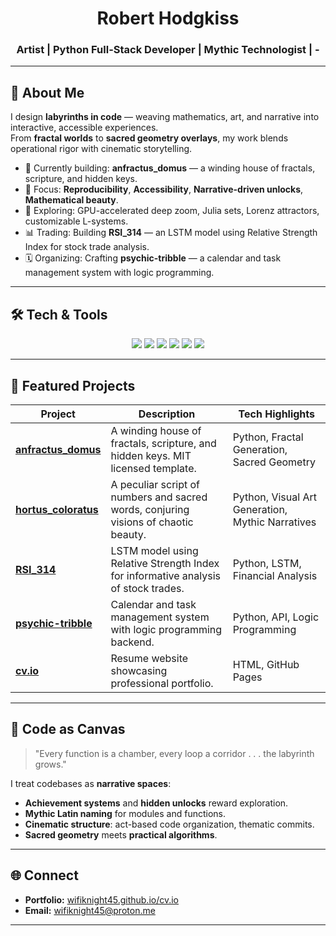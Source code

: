 <!-- Profile Header -->
<h1 align="center"> Robert Hodgkiss</h1>
<h3 align="center"> Artist | Python Full-Stack Developer | Mythic Technologist | -   </h3>

---

## 🌌 About Me
I design **labyrinths in code** — weaving mathematics, art, and narrative into interactive, accessible experiences.  
From **fractal worlds** to **sacred geometry overlays**, my work blends operational rigor with cinematic storytelling.

- 🔭 Currently building: **anfractus_domus** — a winding house of fractals, scripture, and hidden keys.
- 🎯 Focus: **Reproducibility**, **Accessibility**, **Narrative-driven unlocks**, **Mathematical beauty**.
- 🌱 Exploring: GPU-accelerated deep zoom, Julia sets, Lorenz attractors, customizable L-systems.
- 📊 Trading: Building **RSI_314** — an LSTM model using Relative Strength Index for stock trade analysis.
- 🗓️ Organizing: Crafting **psychic-tribble** — a calendar and task management system with logic programming.

---

## 🛠 Tech & Tools
<p align="center">
  <img src="https://img.shields.io/badge/Python-3776AB?style=for-the-badge&logo=python&logoColor=white"/>
  <img src="https://img.shields.io/badge/Flask-000000?style=for-the-badge&logo=flask&logoColor=white"/>
  <img src="https://img.shields.io/badge/NumPy-013243?style=for-the-badge&logo=numpy&logoColor=white"/>
  <img src="https://img.shields.io/badge/HTML5-E34F26?style=for-the-badge&logo=html5&logoColor=white"/>
  <img src="https://img.shields.io/badge/LSTM-FF6F00?style=for-the-badge&logo=tensorflow&logoColor=white"/>
  <img src="https://img.shields.io/badge/Accessibility-000000?style=for-the-badge&logo=accessibility&logoColor=white"/>
</p>

---

## 📌 Featured Projects
| Project | Description | Tech Highlights |
|---------|-------------|-----------------|
| [**anfractus_domus**](https://github.com/wifiknight45/anfractus_domus) | A winding house of fractals, scripture, and hidden keys. MIT licensed template. | Python, Fractal Generation, Sacred Geometry |
| [**hortus_coloratus**](https://github.com/wifiknight45/hortus_coloratus) | A peculiar script of numbers and sacred words, conjuring visions of chaotic beauty. | Python, Visual Art Generation, Mythic Narratives |
| [**RSI_314**](https://github.com/wifiknight45/RSI_314) | LSTM model using Relative Strength Index for informative analysis of stock trades. | Python, LSTM, Financial Analysis |
| [**psychic-tribble**](https://github.com/wifiknight45/psychic-tribble) | Calendar and task management system with logic programming backend. | Python, API, Logic Programming |
| [**cv.io**](https://github.com/wifiknight45/cv.io) | Resume website showcasing professional portfolio. | HTML, GitHub Pages |

---

## 🎨 Code as Canvas
> "Every function is a chamber, every loop a corridor . . . the labyrinth grows."

I treat codebases as **narrative spaces**:
- **Achievement systems** and **hidden unlocks** reward exploration.
- **Mythic Latin naming** for modules and functions.
- **Cinematic structure**: act-based code organization, thematic commits.
- **Sacred geometry** meets **practical algorithms**.

---

## 🌐 Connect
- **Portfolio:** [wifiknight45.github.io/cv.io](https://wifiknight45.github.io/cv.io)
- **Email:** wifiknight45@proton.me

---
